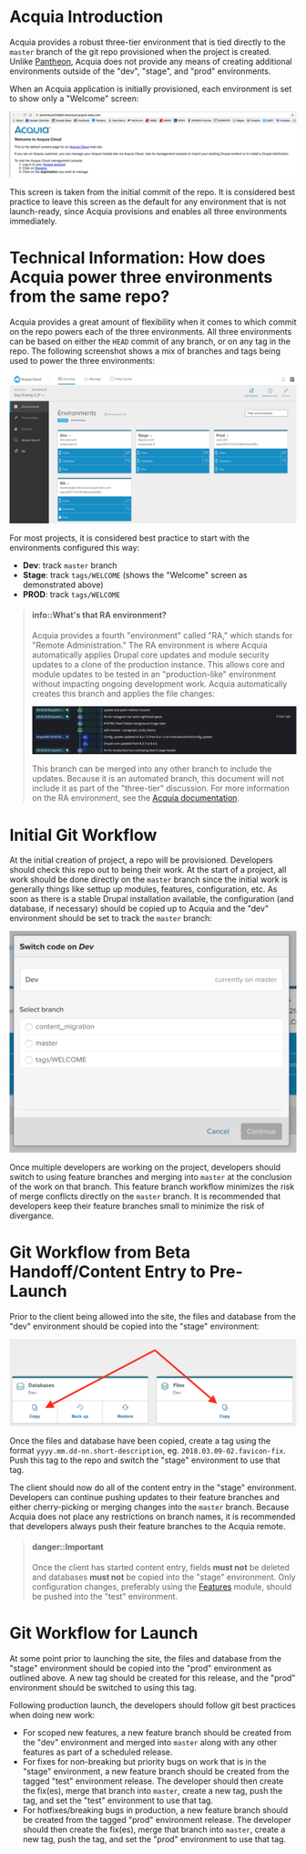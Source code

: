 # Acquia Introduction

Acquia provides a robust three-tier environment that is tied directly to the `master` branch of the git repo provisioned when the project is created. Unlike [Pantheon](pantheon.md), Acquia does not provide any means of creating additional environments outside of the "dev", "stage", and "prod" environments.

When an Acquia application is initially provisioned, each environment is set to show only a "Welcome" screen:

![](assets/acquia-welcome.png)

This screen is taken from the initial commit of the repo. It is considered best practice to leave this screen as the default for any environment that is not launch-ready, since Acquia provisions and enables all three environments immediately.

# Technical Information: How does Acquia power three environments from the same repo?

Acquia provides a great amount of flexibility when it comes to which commit on the repo powers each of the three environments. All three environments can be based on either the `HEAD` commit of any branch, or on any tag in the repo. The following screenshot shows a mix of branches and tags being used to power the three environments:

![](assets/acquia-tags.png)

For most projects, it is considered best practice to start with the environments configured this way:

* **Dev**: track `master` branch
* **Stage**: track `tags/WELCOME` (shows the "Welcome" screen as demonstrated above)
* **PROD**: track `tags/WELCOME`

> #### info::What's that RA environment?
>
> Acquia provides a fourth "environment" called "RA," which stands for "Remote Administration." The RA environment is where Acquia automatically applies Drupal core updates and module security updates to a clone of the production instance. This allows core and module updates to be tested in an "production-like" environment without impacting ongoing development work. Acquia automatically creates this branch and applies the file changes:
>
> ![](assets/acquia-ra-branch.png)
>
> This branch can be merged into any other branch to include the updates. Because it is an automated branch, this document will not include it as part of the "three-tier" discussion. For more information on the RA environment, see the [Acquia documentation](https://docs.acquia.com/ra/environment).

# Initial Git Workflow

At the initial creation of project, a repo will be provisioned. Developers should check this repo out to being their work. At the start of a project, all work should be done directly on the `master` branch since the initial work is generally things like settup up modules, features, configuration, etc. As soon as there is a stable Drupal installation available, the configuration (and database, if necessary) should be copied up to Acquia and the "dev" environment should be set to track the `master` branch:

![](assets/acquia-code-switch.png)

Once multiple developers are working on the project, developers should switch to using feature branches and merging into `master` at the conclusion of the work on that branch. This feature branch workflow minimizes the risk of merge conflicts directly on the `master` branch. It is recommended that developers keep their feature branches small to minimize the risk of divergance.

# Git Workflow from Beta Handoff/Content Entry to Pre-Launch

Prior to the client being allowed into the site, the files and database from the "dev" environment should be copied into the "stage" environment:

![](assets/acquia-copy.png)

Once the files and database have been copied, create a tag using the format `yyyy.mm.dd-nn.short-description`, eg. `2018.03.09-02.favicon-fix`. Push this tag to the repo and switch the "stage" environment to use that tag.

The client should now do all of the content entry in the "stage" environment. Developers can continue pushing updates to their feature branches and either cherry-picking or merging changes into the `master` branch. Because Acquia does not place any restrictions on branch names, it is recommended that developers always push their feature branches to the Acquia remote.

> #### danger::Important
>
> Once the client has started content entry, fields **must not** be deleted and databases **must not** be copied into the "stage" environment. Only configuration changes, preferably using the [Features](https://www.drupal.org/project/features) module, should be pushed into the "test" environment.

# Git Workflow for Launch

At some point prior to launching the site, the files and database from the "stage" environment should be copied into the "prod" environment as outlined above. A new tag should be created for this release, and the "prod" environment should be switched to using this tag.

Following production launch, the developers should follow git best practices when doing new work:

* For scoped new features, a new feature branch should be created from the "dev" environment and merged into `master` along with any other features as part of a scheduled release.
* For fixes for non-breaking but priority bugs on work that is in the "stage" environment, a new feature branch should be created from the tagged "test" environment release. The developer should then create the fix\(es\), merge that branch into `master`, create a new tag, push the tag, and set the "test" environment to use that tag.
* For hotfixes/breaking bugs in production, a new feature branch should be created from the tagged "prod" environment release. The developer should then create the fix\(es\), merge that branch into `master`, create a new tag, push the tag, and set the "prod" environment to use that tag.